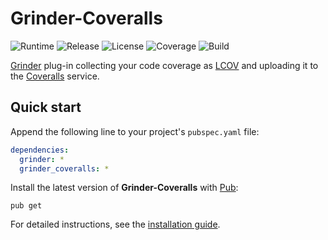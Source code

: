 # Grinder-Coveralls
![Runtime](https://img.shields.io/badge/dart-%3E%3D2.2-brightgreen.svg) ![Release](https://img.shields.io/pub/v/grinder_coveralls.svg) ![License](https://img.shields.io/badge/license-MIT-blue.svg) ![Coverage](https://coveralls.io/repos/github/cedx/grinder-coveralls/badge.svg) ![Build](https://travis-ci.com/cedx/grinder-coveralls.svg)

[Grinder](https://google.github.io/grinder.dart) plug-in collecting your code coverage as [LCOV](http://ltp.sourceforge.net/coverage/lcov.php) and uploading it to the [Coveralls](https://coveralls.io) service.

## Quick start
Append the following line to your project's `pubspec.yaml` file:

```yaml
dependencies:
  grinder: *
  grinder_coveralls: *
```

Install the latest version of **Grinder-Coveralls** with [Pub](https://www.dartlang.org/tools/pub):

```shell
pub get
```

For detailed instructions, see the [installation guide](installation.md).
